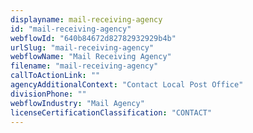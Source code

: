 ```yaml
---
displayname: mail-receiving-agency
id: "mail-receiving-agency"
webflowId: "640b84672d82782932929b4b"
urlSlug: "mail-receiving-agency"
webflowName: "Mail Receiving Agency"
filename: "mail-receiving-agency"
callToActionLink: ""
agencyAdditionalContext: "Contact Local Post Office"
divisionPhone: ""
webflowIndustry: "Mail Agency"
licenseCertificationClassification: "CONTACT"
---
```

